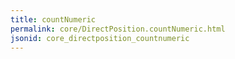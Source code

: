 ```yaml
---
title: countNumeric
permalink: core/DirectPosition.countNumeric.html
jsonid: core_directposition_countnumeric
---
```

